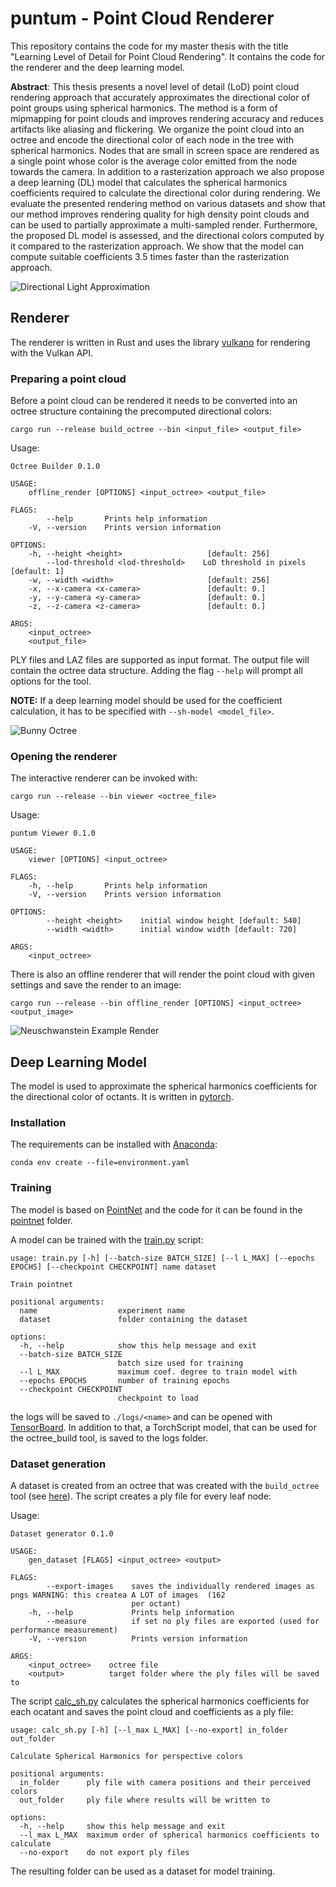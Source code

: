 # puntum - Point Cloud Renderer

This repository contains the code for my master thesis with the title "Learning Level of Detail for Point Cloud
Rendering".
It contains the code for the renderer and the deep learning model.

**Abstract**:
This thesis presents a novel level of detail (LoD) point cloud rendering approach that
accurately approximates the directional color of point groups using spherical harmonics.
The method is a form of mipmapping for point clouds and improves rendering accuracy
and reduces artifacts like aliasing and flickering.
We organize the point cloud into an octree and encode the directional color of each
node in the tree with spherical harmonics. Nodes that are small in screen space are
rendered as a single point whose color is the average color emitted from the node
towards the camera. In addition to a rasterization approach we also propose a deep
learning (DL) model that calculates the spherical harmonics coefficients required to
calculate the directional color during rendering. We evaluate the presented rendering
method on various datasets and show that our method improves rendering quality for
high density point clouds and can be used to partially approximate a multi-sampled
render. Furthermore, the proposed DL model is assessed, and the directional colors
computed by it compared to the rasterization approach. We show that the model can
compute suitable coefficients 3.5 times faster than the rasterization approach.


![Directional Light Approximation](figures/sh_method.png)

## Renderer

The renderer is written in Rust and uses the library [vulkano](https://github.com/vulkano-rs/vulkano) for rendering with the Vulkan API.

### Preparing a point cloud

Before a point cloud can be rendered it needs to be converted into an octree structure containing the precomputed directional colors:
```
cargo run --release build_octree --bin <input_file> <output_file>
```
Usage:
```
Octree Builder 0.1.0

USAGE:
    offline_render [OPTIONS] <input_octree> <output_file>

FLAGS:
        --help       Prints help information
    -V, --version    Prints version information

OPTIONS:
    -h, --height <height>                   [default: 256]
        --lod-threshold <lod-threshold>    LoD threshold in pixels [default: 1]
    -w, --width <width>                     [default: 256]
    -x, --x-camera <x-camera>               [default: 0.]
    -y, --y-camera <y-camera>               [default: 0.]
    -z, --z-camera <z-camera>               [default: 0.]

ARGS:
    <input_octree>    
    <output_file>  
``` 

PLY files and LAZ files are supported as input format. The output file will contain the octree data structure.
Adding the flag `--help` will prompt all options for the tool.

**NOTE:** If a deep learning model should be used for the coefficient calculation, it has to be specified with `--sh-model <model_file>`. 

![Bunny Octree](figures/bunny_octree.png)


### Opening the renderer

The interactive renderer can be invoked with:

```
cargo run --release --bin viewer <octree_file>
``` 

Usage:
```
puntum Viewer 0.1.0

USAGE:
    viewer [OPTIONS] <input_octree>

FLAGS:
    -h, --help       Prints help information
    -V, --version    Prints version information

OPTIONS:
        --height <height>    initial window height [default: 540]
        --width <width>      initial window width [default: 720]

ARGS:
    <input_octree>  
```


There is also an offline renderer that will render the point cloud with given settings and save the render to an image:

```
cargo run --release --bin offline_render [OPTIONS] <input_octree> <output_image>
``` 

![Neuschwanstein Example Render](figures/neuschwanstein_cutout.png)

## Deep Learning Model

The model is used to approximate the spherical harmonics coefficients for the directional color of octants.
It is written in [pytorch](https://pytorch.org/).

### Installation

The requirements can be installed with [Anaconda](https://www.anaconda.com/):
``` 
conda env create --file=environment.yaml
```

### Training


The model is based on [PointNet](https://web.stanford.edu/~rqi/pointnet/) and the code for it can be found in  the [pointnet](pointnet/) folder.

A model can be trained with the [train.py](train.py) script:
```
usage: train.py [-h] [--batch-size BATCH_SIZE] [--l L_MAX] [--epochs EPOCHS] [--checkpoint CHECKPOINT] name dataset

Train pointnet

positional arguments:
  name                  experiment name
  dataset               folder containing the dataset

options:
  -h, --help            show this help message and exit
  --batch-size BATCH_SIZE
                        batch size used for training
  --l L_MAX             maximum coef. degree to train model with
  --epochs EPOCHS       number of training epochs
  --checkpoint CHECKPOINT
                        checkpoint to load
```

the logs will be saved to `./logs/<name>` and can be opened with [TensorBoard](https://www.tensorflow.org/tensorboard/).
In addition to that, a TorchScript model, that can be used for the octree_build tool, is saved to the logs folder.

### Dataset generation

A dataset is created from an octree that was created with the `build_octree` tool (see [here](#preparing-a-point-cloud)).
The script creates a ply file for every leaf node:

Usage:
```
Dataset generator 0.1.0

USAGE:
    gen_dataset [FLAGS] <input_octree> <output>

FLAGS:
        --export-images    saves the individually rendered images as pngs WARNING: this createa A LOT of images  (162
                           per octant)
    -h, --help             Prints help information
        --measure          if set no ply files are exported (used for performance measurement)
    -V, --version          Prints version information

ARGS:
    <input_octree>    octree file
    <output>          target folder where the ply files will be saved to
```

The script [calc_sh.py](calc_sh.py) calculates the spherical harmonics coefficients for each ocatant and saves the point cloud and coefficients as a ply file:

```
usage: calc_sh.py [-h] [--l_max L_MAX] [--no-export] in_folder out_folder

Calculate Spherical Harmonics for perspective colors

positional arguments:
  in_folder      ply file with camera positions and their perceived colors
  out_folder     ply file where results will be written to

options:
  -h, --help     show this help message and exit
  --l_max L_MAX  maximum order of spherical harmonics coefficients to calculate
  --no-export    do not export ply files
```

The resulting folder can be used as a dataset for model training.